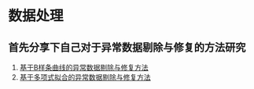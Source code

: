 # 数据处理
## 首先分享下自己对于异常数据剔除与修复的方法研究

1. [基于B样条曲线的异常数据剔除与修复方法](https://github.com/notmylove/Data-analysis/tree/master/eliminating%20abnormal%20data)
2. [基于多项式拟合的异常数据剔除与修复方法](https://github.com/notmylove/Dataanalysis/tree/master/eliminating%20abnormal%20data%EF%BC%88based%20on%20Polynomial%20fitting%EF%BC%89)

